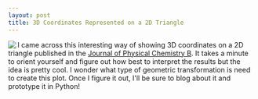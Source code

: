 ```yaml
---
layout: post
title: 3D Coordinates Represented on a 2D Triangle
---
```


<img class="img-left" align="left" src="{{ site.url }}/images/3dtriangle.png">

I came across this interesting way of showing 3D coordinates on a 2D triangle published in the <a href="http://pubs.acs.org/doi/abs/10.1021/jp510215c">Journal of Physical Chemistry B</a>. It takes a minute to orient yourself and figure out how best to interpret the results but the idea is pretty cool. I wonder what type of geometric transformation is need to create this plot. Once I figure it out, I'll be sure to blog about it and prototype it in Python!
